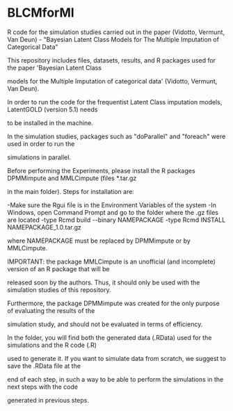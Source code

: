 # BLCMforMI
R code for the simulation studies carried out in the paper (Vidotto, Vermunt, Van Deun) - "Bayesian Latent Class Models for The Multiple Imputation of Categorical Data"



This repository includes files, datasets, results, and R packages used for the paper 'Bayesian Latent Class 

models for the Multiple Imputation of categorical data' (Vidotto, Vermunt, Van Deun). 

In order to run the code for the frequentist Latent Class imputation models, LatentGOLD (version 5.1) needs 

to be installed in the machine.

In the simulation studies, packages such as "doParallel" and "foreach" were used in order to run the 

simulations in parallel.

Before performing the Experiments, please install the R packages DPMMimpute and MMLCimpute (files *.tar.gz 

in the main folder). Steps for installation are:


-Make sure the Rgui file is in the Environment Variables of the system
-In Windows, open Command Prompt and go to the folder where the .gz files are located
-type Rcmd build --binary NAMEPACKAGE
-type Rcmd INSTALL NAMEPACKAGE_1.0.tar.gz


where NAMEPACKAGE must be replaced by DPMMimpute or by MMLCimpute.


IMPORTANT: the package MMLCimpute is an unofficial (and incomplete) version of an R package that will be 

released soon by the authors. Thus, it should only be used with the simulation studies of this repository. 

Furthermore, the package DPMMimpute was created for the only purpose of evaluating the results of the 

simulation study, and should not be evaluated in terms of efficiency. 


In the folder, you will find both the generated data (.RData) used for the simulations and the R code (.R) 

used to generate it. If you want to simulate data from scratch, we suggest to save the .RData file at the 

end of each step, in such a way to be able to perform the simulations in the next steps with the code 

generated in previous steps. 
